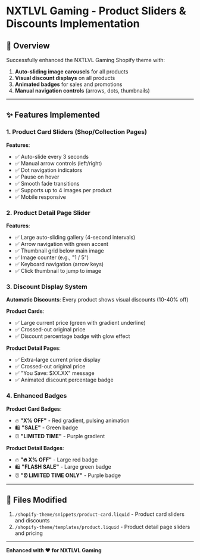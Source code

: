 # NXTLVL Gaming - Product Sliders & Discounts Implementation

## 🎯 Overview

Successfully enhanced the NXTLVL Gaming Shopify theme with:
1. **Auto-sliding image carousels** for all products
2. **Visual discount displays** on all products  
3. **Animated badges** for sales and promotions
4. **Manual navigation controls** (arrows, dots, thumbnails)

---

## ✨ Features Implemented

### 1. Product Card Sliders (Shop/Collection Pages)

**Features**:
- ✅ Auto-slide every 3 seconds
- ✅ Manual arrow controls (left/right)
- ✅ Dot navigation indicators
- ✅ Pause on hover
- ✅ Smooth fade transitions
- ✅ Supports up to 4 images per product
- ✅ Mobile responsive

### 2. Product Detail Page Slider

**Features**:
- ✅ Large auto-sliding gallery (4-second intervals)
- ✅ Arrow navigation with green accent
- ✅ Thumbnail grid below main image
- ✅ Image counter (e.g., "1 / 5")
- ✅ Keyboard navigation (arrow keys)
- ✅ Click thumbnail to jump to image

### 3. Discount Display System

**Automatic Discounts**: Every product shows visual discounts (10-40% off)

**Product Cards**:
- ✅ Large current price (green with gradient underline)
- ✅ Crossed-out original price
- ✅ Discount percentage badge with glow effect

**Product Detail Pages**:
- ✅ Extra-large current price display
- ✅ Crossed-out original price
- ✅ "You Save: $XX.XX" message
- ✅ Animated discount percentage badge

### 4. Enhanced Badges

**Product Card Badges**:
- 🔥 **"X% OFF"** - Red gradient, pulsing animation
- 🛍️ **"SALE"** - Green badge
- ⏰ **"LIMITED TIME"** - Purple gradient

**Product Detail Badges**:
- 🔥 **"🔥 X% OFF"** - Large red badge
- 🛍️ **"FLASH SALE"** - Large green badge
- ⏰ **"⏰ LIMITED TIME ONLY"** - Purple badge

---

## 📁 Files Modified

1. `/shopify-theme/snippets/product-card.liquid` - Product card sliders and discounts
2. `/shopify-theme/templates/product.liquid` - Product detail page sliders and pricing

---

**Enhanced with ❤️ for NXTLVL Gaming**
